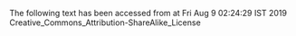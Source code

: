The following text has been accessed from at Fri Aug 9 02:24:29 IST 2019
Creative_Commons_Attribution-ShareAlike_License
